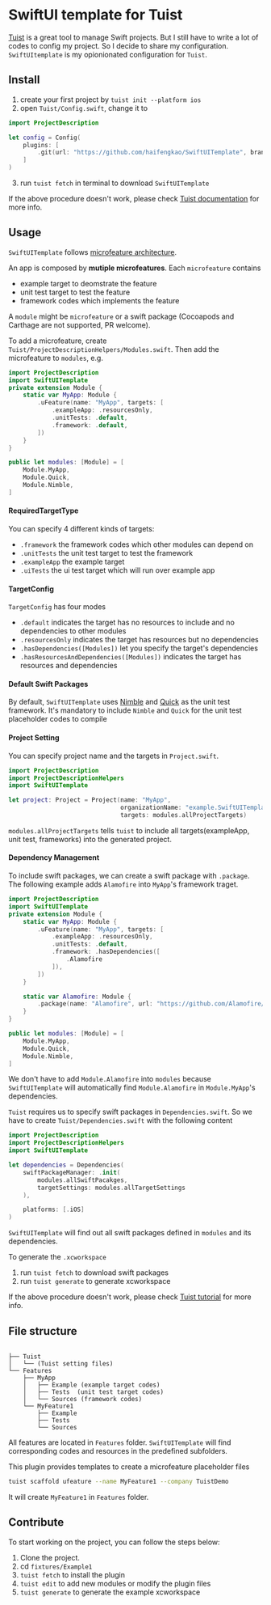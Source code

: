 # SwiftUI template for Tuist
[Tuist](https://github.com/tuist/tuist) is a great tool to manage Swift projects.
But I still have to write a lot of codes to config my project.
So I decide to share my configuration. `SwiftUItemplate` is my opionionated configuration for `Tuist`.

## Install

1. create your first project by `tuist init --platform ios`
2. open `Tuist/Config.swift`, change it to
```swift
import ProjectDescription

let config = Config(
    plugins: [
        .git(url: "https://github.com/haifengkao/SwiftUITemplate", branch: "main")
    ]
)
```
3. run `tuist fetch` in terminal to download `SwiftUITemplate`

If the above procedure doesn't work, please check [Tuist documentation](https://docs.tuist.io/plugins/using-plugins) for more info.

## Usage

`SwiftUITemplate` follows [microfeature architecture](https://alexanderweiss.dev/blog/2022-01-12-scale-up-your-app-with-microfeatures).

An app is composed by **mutiple microfeatures**. Each `microfeature` contains

* example target to deomstrate the feature
* unit test target to test the feature
* framework codes which implements the feature

A `module` might be `microfeature` or a swift package (Cocoapods and Carthage are not supported, PR welcome).

To add a microfeature, create `Tuist/ProjectDescriptionHelpers/Modules.swift`.
Then add the microfeature to `modules`, e.g.
```swift
import ProjectDescription
import SwiftUITemplate
private extension Module {
    static var MyApp: Module {
        .uFeature(name: "MyApp", targets: [
            .exampleApp: .resourcesOnly,
            .unitTests: .default,
            .framework: .default,
        ])
    }
}

public let modules: [Module] = [
    Module.MyApp,
    Module.Quick,
    Module.Nimble,
]
```

#### RequiredTargetType
You can specify 4 different kinds of targets:
* `.framework` the framework codes which other modules can depend on
* `.unitTests` the unit test target to test the framework
* `.exampleApp` the example target 
* `.uiTests` the ui test target which will run over example app

#### TargetConfig
`TargetConfig` has four modes

* `.default` indicates the target has no resources to include and no dependencies to other modules
* `.resourcesOnly` indicates the target has resources but no dependencies
* `.hasDependencies([Modules])` let you specify the target's dependencies
* `.hasResourcesAndDependencies([Modules])` indicates the target has resources and dependencies

#### Default Swift Packages
By default, `SwiftUITemplate` uses [Nimble](https://github.com/Quick/Nimble) and [Quick](https://github.com/Quick/Quick) as the unit test framework. It's mandatory to include `Nimble` and `Quick` for the unit test placeholder codes to compile

#### Project Setting
You can specify project name and the targets in `Project.swift`.
```swift
import ProjectDescription
import ProjectDescriptionHelpers
import SwiftUITemplate

let project: Project = Project(name: "MyApp",
                               organizationName: "example.SwiftUITemplate",
                               targets: modules.allProjectTargets)
```

`modules.allProjectTargets` tells `tuist` to include all targets(exampleApp, unit test, frameworks) into the generated project.

#### Dependency Management
To include swift packages, we can create a swift package with `.package`.
The following example adds `Alamofire` into `MyApp`'s framework traget.
```swift
import ProjectDescription
import SwiftUITemplate
private extension Module {
    static var MyApp: Module {
        .uFeature(name: "MyApp", targets: [
            .exampleApp: .resourcesOnly,
            .unitTests: .default,
            .framework: .hasDependencies([
                .Alamofire
            ]),
        ])
    }

    static var Alamofire: Module {
        .package(name: "Alamofire", url: "https://github.com/Alamofire/Alamofire", requirement: .upToNextMajor(from: "5.5.0"))
    }
}

public let modules: [Module] = [
    Module.MyApp,
    Module.Quick,
    Module.Nimble,
]
```

We don't have to add `Module.Alamofire` into `modules` because `SwiftUITemplate` will automatically find `Module.Alamofire` in `Module.MyApp`'s dependencies.

`Tuist` requires us to specify swift packages in `Dependencies.swift`.
So we have to create `Tuist/Dependencies.swift` with the following content
```swift
import ProjectDescription
import ProjectDescriptionHelpers
import SwiftUITemplate

let dependencies = Dependencies(
    swiftPackageManager: .init(
        modules.allSwiftPacakges,
        targetSettings: modules.allTargetSettings
    ),

    platforms: [.iOS]
)
```

`SwiftUITemplate` will find out all swift packages defined in `modules` and its dependencies.

To generate the `.xcworkspace`
1. run `tuist fetch` to download swift packages
2. run `tuist generate` to generate xcworkspace

If the above procedure doesn't work, please check [Tuist tutorial](https://docs.tuist.io/tutorial/get-started) for more info.


## File structure
```

├── Tuist
│   └── (Tuist setting files)
└── Features
    ├── MyApp
    │	├── Example (example target codes)
    │   ├── Tests  (unit test target codes)
    │	└── Sources (framework codes)
    └── MyFeature1
        ├── Example
        ├── Tests
        └── Sources
```
All features are located in `Features` folder. `SwiftUITemplate` will find corresponding codes and resources in the predefined subfolders.

This plugin provides templates to create a microfeature placeholder files

```bash
tuist scaffold ufeature --name MyFeature1 --company TuistDemo
```
It will create `MyFeature1` in `Features` folder.

## Contribute

To start working on the project, you can follow the steps below:
1. Clone the project.
2. cd `fixtures/Example1`
3. `tuist fetch` to install the plugin
3. `tuist edit` to add new modules or modify the plugin files
4. `tuist generate` to generate the example xcworkspace

